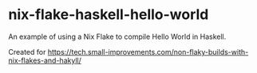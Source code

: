 # nix-flake-haskell-hello-world
An example of using a Nix Flake to compile Hello World in Haskell.

Created for https://tech.small-improvements.com/non-flaky-builds-with-nix-flakes-and-hakyll/

